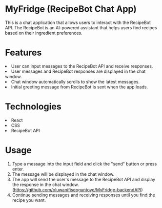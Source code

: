 # MyFridge (RecipeBot Chat App)
This is a chat application that allows users to interact with the RecipeBot API. The RecipeBot is an AI-powered assistant that helps users find recipes based on their ingredient preferences.

# Features
<li>User can input messages to the RecipeBot API and receive responses.</li>
<li>User messages and RecipeBot responses are displayed in the chat window.</li>
<li>Chat window automatically scrolls to show the latest messages.</li>
<li>Initial greeting message from RecipeBot is sent when the app loads.</li>

# Technologies
<li>React</li>
<li>CSS</li>
<li>RecipeBot API</li>

# Usage

1. Type a message into the input field and click the "send" button or press enter.
2. The message will be displayed in the chat window.
3. The app will send the user's message to the RecipeBot API and display the response in the chat window. (https://github.com/oluwanifiseoguntoye/MyFridge-backendAPI)
4. Continue sending messages and receiving responses until you find the recipe you want.

